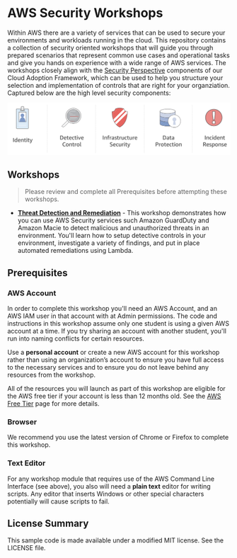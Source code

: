 # AWS Security Workshops

Within AWS there are a variety of services that can be used to secure your environments and workloads running in the cloud. This repository contains a collection of security oriented workshops that will guide you through prepared scenarios that represent common use cases and operational tasks and give you hands on experience with a wide range of AWS services.  The workshops closely align with the [Security Perspective](https://d0.awsstatic.com/whitepapers/AWS_CAF_Security_Perspective.pdf) components of our Cloud Adoption Framework, which can be used to help you structure your selection and implementation of controls that are right for your organziation.  Captured below are the high level security components:

![Components](./images/security-components-color.png "Categorization of AWS Security Services")

## Workshops

> Please review and complete all Prerequisites before attempting these workshops.

- [**Threat Detection and Remediation**](https://code.amazon.com/packages/Aws-security-workshops/trees/mainline/--/threat-detection) - This workshop demonstrates how you can use AWS Security services such Amazon GuardDuty and Amazon Macie to detect malicious and unauthorized threats in an environment. You'll learn how to setup detective controls in your environment, investigate a variety of findings, and put in place automated remediations using Lambda.

## Prerequisites

### AWS Account

In order to complete this workshop you'll need an AWS Account, and an AWS IAM user in that account with at Admin permissions.  The code and instructions in this workshop assume only one student is using a given AWS account at a time. If you try sharing an account with another student, you'll run into naming conflicts for certain resources. 

Use a **personal account** or create a new AWS account for this workshop rather than using an organization’s account to ensure you have full access to the necessary services and to ensure you do not leave behind any resources from the workshop.

All of the resources you will launch as part of this workshop are eligible for the AWS free tier if your account is less than 12 months old. See the [AWS Free Tier](https://aws.amazon.com/free/) page for more details.

### Browser

We recommend you use the latest version of Chrome or Firefox to complete this workshop.

### Text Editor

For any workshop module that requires use of the AWS Command Line Interface (see above), you also will need a **plain text** editor for writing scripts. Any editor that inserts Windows or other special characters potentially will cause scripts to fail.

## License Summary

This sample code is made available under a modified MIT license. See the LICENSE file.
